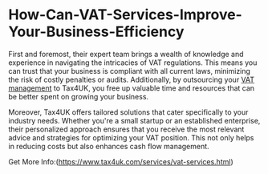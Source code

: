 # How-Can-VAT-Services-Improve-Your-Business-Efficiency
First and foremost, their expert team brings a wealth of knowledge and experience in navigating the intricacies of VAT regulations. This means you can trust that your business is compliant with all current laws, minimizing the risk of costly penalties or audits. Additionally, by outsourcing your [VAT management](https://www.tax4uk.com/services/vat-services.html) to Tax4UK, you free up valuable time and resources that can be better spent on growing your business.

Moreover, Tax4UK offers tailored solutions that cater specifically to your industry needs. Whether you're a small startup or an established enterprise, their personalized approach ensures that you receive the most relevant advice and strategies for optimizing your VAT position. This not only helps in reducing costs but also enhances cash flow management. 

Get More Info:(https://www.tax4uk.com/services/vat-services.html)
